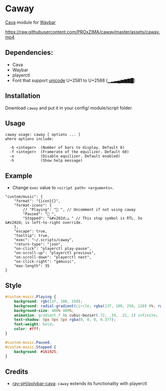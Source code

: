 # Caway

[Cava](https://github.com/karlstav/cava) module for [Waybar](https://github.com/Alexays/Waybar)

https://raw.githubusercontent.com/PROxZIMA/caway/master/assets/caway.mp4

## Dependencies:
- Cava
- Waybar
- playerctl
- Font that support [unicode](https://en.wikipedia.org/wiki/Unicode_font) U+2581 to U+2588 (▁▂▃▄▅▆▇█)

## Installation
Download `caway` and put it in your config/ module/script folder.

## Usage
```
caway usage: caway [ options ... ]
where options include:

  -b <integer>  (Number of bars to display. Default 8)
  -f <integer>  (Framerate of the equilizer. Default 60)
  -e            (Disable equilizer. Default enabled)
  -h            (Show help message)
```

## Example

- Change `exec` value to `<script path> <arguments>`.

```jsonc
"custom/music": {
    "format": "{icon}{}",
    "format-icons": {
        // "Playing": " ", // Uncomment if not using caway
        "Paused": " ",
        "Stopped": "&#x202d;ﭥ " // This stop symbol is RTL. So &#x202d; is left-to-right override.
    },
    "escape": true,
    "tooltip": true,
    "exec": "~/.scripts/caway",
    "return-type": "json",
    "on-click": "playerctl play-pause",
    "on-scroll-up": "playerctl previous",
    "on-scroll-down": "playerctl next",
    "on-click-right": "g4music",
    "max-length": 35
}
```

## Style
```css
#custom-music.Playing {
    background: rgb(137, 180, 250);
    background: radial-gradient(circle, rgba(137, 180, 250, 120) 0%, rgba(142, 179, 250, 120) 6%, rgba(148, 226, 213, 1) 14%, rgba(147, 178, 250, 1) 14%, rgba(155, 176, 249, 1) 18%, rgba(245, 194, 231, 1) 28%, rgba(158, 175, 249, 1) 28%, rgba(181, 170, 248, 1) 58%, rgba(205, 214, 244, 1) 69%, rgba(186, 169, 248, 1) 69%, rgba(195, 167, 247, 1) 72%, rgba(137, 220, 235, 1) 73%, rgba(198, 167, 247, 1) 78%, rgba(203, 166, 247, 1) 100%);
    background-size: 400% 400%;
    animation: gradient_f 9s cubic-bezier(.72, .39, .21, 1) infinite;
    text-shadow: 0px 0px 5px rgba(0, 0, 0, 0.377);
    font-weight: bold;
    color: #fff;
}

#custom-music.Paused,
#custom-music.Stopped {
    background: #161925;
}
```

## Credits
- [ray-pH/polybar-cava](https://github.com/ray-pH/polybar-cava): `caway` extends its functionality with playerctl
